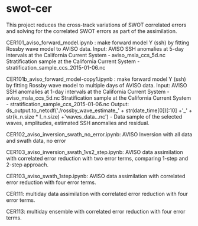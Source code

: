 # swot-cer

This project reduces the cross-track variations of SWOT correlated errors and solving for the correlated SWOT errors as part of the assimilation.

CER101_aviso_forward_model.ipynb : make forward model Y (ssh) by fitting Rossby wave model to AVISO data.
Input: AVISO SSH anomalies at 5-day intervals at the California Current System - aviso_msla_ccs_5d.nc Stratification sample at the California Current System - stratification_sample_ccs_2015-01-06.nc

CER101b_aviso_forward_model-copy1.ipynb : make forward model Y (ssh) by fitting Rossby wave model to multiple days of AVISO data.
Input: AVISO SSH anomalies at 1-day intervals at the California Current System - aviso_msla_ccs_5d.nc Stratification sample at the California Current System - stratification_sample_ccs_2015-01-06.nc
Output: ds_output.to_netcdf('./rossby_wave_estimate_' + str(date_time[0])[:10] +'_' + str(k_n.size * l_n.size) +'waves_data...nc') 
        - Data sample of the selected waves, amplitudes, estimated SSH anomalies and residual.

CER102_aviso_inversion_swath_no_error.ipynb: AVISO Inversion with all data and swath data, no error

CER103_aviso_inversion_swath_1vs2_step.ipynb: AVISO data assimilation with correlated error reduction with two error terms, comparing 1-step and 2-step approach.

CER103_aviso_swath_1step.ipynb: AVISO data assimilation with correlated error reduction with four error terms.

CER111: multiday data assimilation with correlated error reduction with four error terms.

CER113: multiday ensemble with correlated error reduction with four error terms.

